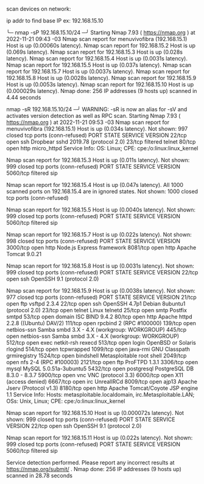scan devices on network:

ip addr to find base IP 
ex: 192.168.15.10


╰─ nmap -sP 192.168.15.10/24                                                                                            ─╯
Starting Nmap 7.93 ( https://nmap.org ) at 2022-11-21 09:43 -03
Nmap scan report for menuvivofibra (192.168.15.1)
Host is up (0.00060s latency).
Nmap scan report for 192.168.15.2
Host is up (0.069s latency).
Nmap scan report for 192.168.15.3
Host is up (0.028s latency).
Nmap scan report for 192.168.15.4
Host is up (0.0031s latency).
Nmap scan report for 192.168.15.5
Host is up (0.037s latency).
Nmap scan report for 192.168.15.7
Host is up (0.0037s latency).
Nmap scan report for 192.168.15.8
Host is up (0.0028s latency).
Nmap scan report for 192.168.15.9
Host is up (0.0053s latency).
Nmap scan report for 192.168.15.10
Host is up (0.000029s latency).
Nmap done: 256 IP addresses (9 hosts up) scanned in 4.44 seconds



nmap -sR 192.168.15.10/24                                                                                            ─╯
WARNING: -sR is now an alias for -sV and activates version detection as well as RPC scan.
Starting Nmap 7.93 ( https://nmap.org ) at 2022-11-21 09:53 -03
Nmap scan report for menuvivofibra (192.168.15.1)
Host is up (0.034s latency).
Not shown: 997 closed tcp ports (conn-refused)
PORT   STATE    SERVICE VERSION
22/tcp open     ssh     Dropbear sshd 2019.78 (protocol 2.0)
23/tcp filtered telnet
80/tcp open     http    micro_httpd
Service Info: OS: Linux; CPE: cpe:/o:linux:linux_kernel

Nmap scan report for 192.168.15.3
Host is up (0.011s latency).
Not shown: 999 closed tcp ports (conn-refused)
PORT     STATE    SERVICE VERSION
5060/tcp filtered sip

Nmap scan report for 192.168.15.4
Host is up (0.047s latency).
All 1000 scanned ports on 192.168.15.4 are in ignored states.
Not shown: 1000 closed tcp ports (conn-refused)

Nmap scan report for 192.168.15.5
Host is up (0.0040s latency).
Not shown: 999 closed tcp ports (conn-refused)
PORT     STATE    SERVICE VERSION
5060/tcp filtered sip

Nmap scan report for 192.168.15.7
Host is up (0.022s latency).
Not shown: 998 closed tcp ports (conn-refused)
PORT     STATE SERVICE VERSION
3000/tcp open  http    Node.js Express framework
8081/tcp open  http    Apache Tomcat 9.0.21

Nmap scan report for 192.168.15.8
Host is up (0.0031s latency).
Not shown: 999 closed tcp ports (conn-refused)
PORT   STATE SERVICE VERSION
22/tcp open  ssh     OpenSSH 9.1 (protocol 2.0)

Nmap scan report for 192.168.15.9
Host is up (0.0038s latency).
Not shown: 977 closed tcp ports (conn-refused)
PORT     STATE SERVICE     VERSION
21/tcp   open  ftp         vsftpd 2.3.4
22/tcp   open  ssh         OpenSSH 4.7p1 Debian 8ubuntu1 (protocol 2.0)
23/tcp   open  telnet      Linux telnetd
25/tcp   open  smtp        Postfix smtpd
53/tcp   open  domain      ISC BIND 9.4.2
80/tcp   open  http        Apache httpd 2.2.8 ((Ubuntu) DAV/2)
111/tcp  open  rpcbind     2 (RPC #100000)
139/tcp  open  netbios-ssn Samba smbd 3.X - 4.X (workgroup: WORKGROUP)
445/tcp  open  netbios-ssn Samba smbd 3.X - 4.X (workgroup: WORKGROUP)
512/tcp  open  exec        netkit-rsh rexecd
513/tcp  open  login       OpenBSD or Solaris rlogind
514/tcp  open  tcpwrapped
1099/tcp open  java-rmi    GNU Classpath grmiregistry
1524/tcp open  bindshell   Metasploitable root shell
2049/tcp open  nfs         2-4 (RPC #100003)
2121/tcp open  ftp         ProFTPD 1.3.1
3306/tcp open  mysql       MySQL 5.0.51a-3ubuntu5
5432/tcp open  postgresql  PostgreSQL DB 8.3.0 - 8.3.7
5900/tcp open  vnc         VNC (protocol 3.3)
6000/tcp open  X11         (access denied)
6667/tcp open  irc         UnrealIRCd
8009/tcp open  ajp13       Apache Jserv (Protocol v1.3)
8180/tcp open  http        Apache Tomcat/Coyote JSP engine 1.1
Service Info: Hosts:  metasploitable.localdomain, irc.Metasploitable.LAN; OSs: Unix, Linux; CPE: cpe:/o:linux:linux_kernel

Nmap scan report for 192.168.15.10
Host is up (0.000072s latency).
Not shown: 999 closed tcp ports (conn-refused)
PORT   STATE SERVICE VERSION
22/tcp open  ssh     OpenSSH 9.1 (protocol 2.0)

Nmap scan report for 192.168.15.11
Host is up (0.022s latency).
Not shown: 999 closed tcp ports (conn-refused)
PORT     STATE    SERVICE VERSION
5060/tcp filtered sip

Service detection performed. Please report any incorrect results at https://nmap.org/submit/ .
Nmap done: 256 IP addresses (9 hosts up) scanned in 28.78 seconds

